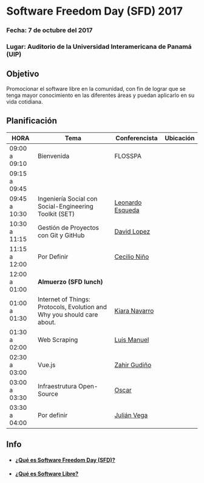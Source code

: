 # Software Freedom Day (SFD)  2017

### Fecha:  7 de octubre del 2017
### Lugar: Auditorio de la Universidad Interamericana de Panamá (UIP)

## Objetivo
Promocionar el software libre en la comunidad, 
con fin de lograr que se tenga mayor conocimiento en las 
diferentes áreas y puedan aplicarlo en su vida cotidiana.



## Planificación

|     HORA      |                                Tema                                  |  Conferencista | Ubicación|
|---------------|----------------------------------------------------------------------|----------------|----------|
| 09:00 a 09:10 | Bienvenida                                                           | FLOSSPA        |          |
| 09:15 a 09:45 ||||
| 09:45 a 10:30 | Ingeniería Social con Social-Engineering Toolkit (SET) | [Leonardo Esqueda](https://github.com/ShaoranD3) ||
| 10:30 a 11:15 | Gestión de Proyectos con Git y GitHub| [David Lopez](https://twitter.com/David25LO?lang=es) ||
| 11:15 a 12:00 | Por Definir | [Cecilio Niño](https://pa.linkedin.com/in/cecilio-niño-aa778a39) ||
| 12:00 a 01:00 | __Almuerzo (SFD lunch)__ |||
| 01:00 a 01:30 | Internet of Things: Protocols, Evolution and Why you should care about. | [Kiara Navarro](https://www.kiaranavarro.com/)||
| 01:30 a 02:00 | Web Scraping | [Luis Manuel](https://github.com/blackfile) ||
| 02:30 a 03:00 | Vue.js |[Zahir Gudiño](https://twitter.com/zgudino?lang=es)|| 
| 03:00 a 03:30 | Infraestrutura Open-Source | [Oscar]() ||
| 03:30 a 04:00 | Por definir | [Julián Vega]()||

## Info 
- #### [¿Qué es Software Freedom Day (SFD)?](/info/whatSFD.md)
- #### [¿Qué es Software Libre?](/info/whatis.md)

